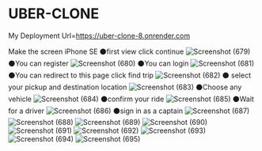 # UBER-CLONE
My Deployment Url=https://uber-clone-8.onrender.com


Make the screen iPhone SE
⚫first view click continue
![Screenshot (679)](https://github.com/user-attachments/assets/299862f1-6dfc-4830-ab26-4ae108b4bc2a)
⚫You can register
![Screenshot (680)](https://github.com/user-attachments/assets/98ba1f82-69ea-410c-a6f5-ba242801dd68)
⚫You can login
![Screenshot (681)](https://github.com/user-attachments/assets/36f38c08-fe6a-4a71-983e-c12c54bcfe8a)
⚫You can redirect to this page click find trip
![Screenshot (682)](https://github.com/user-attachments/assets/18690c6a-30a8-456f-bae2-002a4b53727e)
⚫ select your pickup and destination location
![Screenshot (683)](https://github.com/user-attachments/assets/7d32bd94-6672-4703-9379-f3aa4fd8e4ea)
⚫Choose any vehicle
![Screenshot (684)](https://github.com/user-attachments/assets/6c6e67d1-3752-4a11-b525-0e80f4185e8e)
⚫confirm your ride
![Screenshot (685)](https://github.com/user-attachments/assets/04c49930-bb9d-494f-8360-c7048874f750)
⚫Wait for a driver
![Screenshot (686)](https://github.com/user-attachments/assets/a3ef093d-8e30-4036-a1fe-fb700677cd15)
⚫sign in as a captain
![Screenshot (687)](https://github.com/user-attachments/assets/0110dcd2-f291-4cc4-814b-093955da27de)
![Screenshot (688)](https://github.com/user-attachments/assets/ecaa6a8e-55ca-4d48-bfa3-3d06db0a779a)
![Screenshot (689)](https://github.com/user-attachments/assets/9a72ec46-f2f7-48c8-9f18-f66f0f73ff75)
![Screenshot (690)](https://github.com/user-attachments/assets/9a202454-6d0d-4d86-bbe8-b9f7f5bc21f5)
![Screenshot (691)](https://github.com/user-attachments/assets/cc0f1973-823a-40cc-9d7d-40156580009f)
![Screenshot (692)](https://github.com/user-attachments/assets/5880b8c5-7d70-4996-b146-396dc257ba6c)
![Screenshot (693)](https://github.com/user-attachments/assets/d6ab6582-751e-4ce3-8d68-ac3d3133a31c)
![Screenshot (694)](https://github.com/user-attachments/assets/e92d50b9-b578-455c-8d34-bdc3e3d1f139)
![Screenshot (695)](https://github.com/user-attachments/assets/97c7e5f6-d031-4468-b026-7a7ed3c06fe4)
